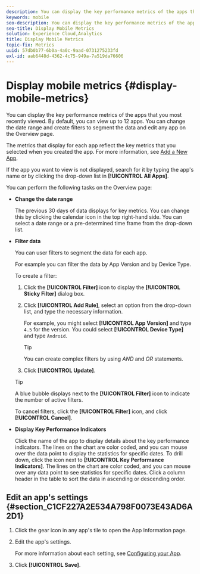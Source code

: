 ```yaml
---
description: You can display the key performance metrics of the apps that you most recently viewed. By default, you can view up to 12 apps. You can change the date range and create filters to segment the data and edit any app on the Overview page.
keywords: mobile
seo-description: You can display the key performance metrics of the apps that you most recently viewed. By default, you can view up to 12 apps. You can change the date range and create filters to segment the data and edit any app on the Overview page.
seo-title: Display Mobile Metrics
solution: Experience Cloud,Analytics
title: Display Mobile Metrics
topic-fix: Metrics
uuid: 57db0b77-6b0a-4a0c-9aad-0731275233fd
exl-id: aab6448d-4362-4c75-949a-7a519da76606
---
```

# Display mobile metrics {#display-mobile-metrics}

You can display the key performance metrics of the apps that you most recently viewed. By default, you can view up to 12 apps. You can change the date range and create filters to segment the data and edit any app on the Overview page.

The metrics that display for each app reflect the key metrics that you selected when you created the app. For more information, see [Add a New App](/help/using/manage-apps/t-new-app.md).

If the app you want to view is not displayed, search for it by typing the app's name or by clicking the drop-down list in **[!UICONTROL All Apps]**.

You can perform the following tasks on the Overview page:

* **Change the date range**

  The previous 30 days of data displays for key metrics. You can change this by clicking the calendar icon in the top right-hand side. You can select a date range or a pre-determined time frame from the drop-down list.

* **Filter data**

  You can user filters to segment the data for each app.

  For example you can filter the data by App Version and by Device Type.

  To create a filter:

  1. Click the **[!UICONTROL Filter]** icon to display the **[!UICONTROL Sticky Filter]** dialog box.
  1. Click **[!UICONTROL Add Rule]**, select an option from the drop-down list, and type the necessary information.

      For example, you might select **[!UICONTROL App Version]** and type `4.5` for the version. You could select **[!UICONTROL Device Type]** and type `Android`.

      >[!TIP]
      >
      >You can create complex filters by using *AND* and *OR* statements.

  1. Click **[!UICONTROL Update]**.

  >[!TIP]
  >
  >A blue bubble displays next to the **[!UICONTROL Filter]** icon to indicate the number of active filters.

  To cancel filters, click the **[!UICONTROL Filter]** icon, and click **[!UICONTROL Cancel]**.

* **Display Key Performance Indicators** 

  Click the name of the app to display details about the key performance indicators. The lines on the chart are color coded, and you can mouse over the data point to display the statistics for specific dates. To drill down, click the icon next to **[!UICONTROL Key Performance Indicators]**. The lines on the chart are color coded, and you can mouse over any data point to see statistics for specific dates. Click a column header in the table to sort the data in ascending or descending order.

## Edit an app's settings {#section_C1CF227A2E534A798F0073E43AD6A2D1}

1. Click the gear icon in any app's tile to open the App Information page. 
1. Edit the app's settings.

    For more information about each setting, see [Configuring your App](/help/using/c-manage-app-settings/c-mob-confg-app/c-mob-confg-app.md).

1. Click **[!UICONTROL Save]**.

